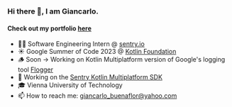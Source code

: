 ### Hi there 👋, I am Giancarlo.
#### Check out my portfolio [here](https://giancarlobuenaflor.com)

- 👨‍💻 Software Engineering Intern @ [sentry.io](https://sentry.io/)
- ☀️ Google Summer of Code 2023 @ [Kotlin Foundation](https://kotlinfoundation.org/)
- 🪵 Soon -> Working on Kotlin Multiplatform version of Google's logging tool [Flogger](https://github.com/google/flogger)
- 🔭 Working on the [Sentry Kotlin Multiplatform SDK](https://github.com/getsentry/sentry-kotlin-multiplatform)
- 🎓 Vienna University of Technology
- 📫 How to reach me: giancarlo_buenaflor@yahoo.com

<!--
- 🔭 I’m currently working on a full stack application based on collaborations and coaching. You can read more about it on my portfolio!
-->
<!--
**buenaflor/buenaflor** is a ✨ _special_ ✨ repository because its `README.md` (this file) appears on your GitHub profile.

Here are some ideas to get you started:

- 🔭 I’m currently working on ...
- 🌱 I’m currently learning ...
- 👯 I’m looking to collaborate on ...
- 🤔 I’m looking for help with ...
- 💬 Ask me about ...
- 📫 How to reach me: ...
- 😄 Pronouns: ...
- ⚡ Fun fact: ...
-->
